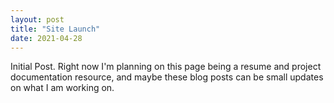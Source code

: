 ```yaml
---
layout: post
title: "Site Launch"
date: 2021-04-28
---
```


Initial Post. Right now I'm planning on this page being a resume and project documentation resource, and maybe these blog posts can be small updates on what I am working on.
